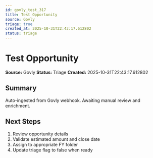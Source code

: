 ```yaml
---
id: govly_test_317
title: Test Opportunity
source: Govly
triage: true
created_at: 2025-10-31T22:43:17.612802
status: triage
---
```


# Test Opportunity

**Source:** Govly
**Status:** Triage
**Created:** 2025-10-31T22:43:17.612802

## Summary

Auto-ingested from Govly webhook. Awaiting manual review and enrichment.

## Next Steps

1. Review opportunity details
2. Validate estimated amount and close date
3. Assign to appropriate FY folder
4. Update triage flag to false when ready
